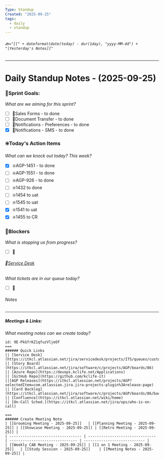 ```yaml
---
Type: Standup
Created: "2025-09-25"
tags:
  - daily
  - standup
---
```

###### 🔙`="[[" + dateformat(date(today) - dur(1day), "yyyy-MM-dd") + "|Yesterday's Notes]]"` 
---
# Daily Standup Notes - (2025-09-25)
### 🔁Sprint Goals: 
*What are we aiming for this sprint?* 
- [ ] 🔁Sales Forms - to done
- [ ] 🔁Document Transfer - to done
- [ ] 🔁Notifications - Preferences - to done
- [x] 🔁Notifications - SMS - to done

### ❇️Today's Action Items
*What can we knock out today? This week?*
- [x] ❇️AGP-1451 - to done
- [ ] ❇️AGP-1551 - to done
- [ ] ❇️AGP-926 - to done
- [ ] ❇️1432 to done
- [ ] ❇️1454 to uat
- [ ] ❇️1545 to uat
- [x] ❇️1541 to uat
- [x] ❇️1455 to CR

### 🚫Blockers
*What is stopping us from progress?*
- [ ] 🚫

###### 🎫[Service Desk](https://itkcl.atlassian.net/jira/software/c/projects/AGP/boards/86)
*What tickets are in our queue today?*
- [ ] 🎫

###### Notes
---



##### Meetings & Links:
*What meeting notes can we create today?*
```columns
id: 9E-PkGfrKZ1qfuzVljeOf
===
###### Quick Links
|| [Service Desk](https://itkcl.atlassian.net/jira/servicedesk/projects/ITS/queues/custom/220) 
|| [Story Board](https://itkcl.atlassian.net/jira/software/c/projects/AGP/boards/86) 
|| [Azure Repo](https://devops.kclife.net/Applications) 
|| [GitHub Repo](https://github.com/kclife-it)
||[AGP Releases](https://itkcl.atlassian.net/projects/AGP?selectedItem=com.atlassian.jira.jira-projects-plugin%3Arelease-page) 
|| [Card Backlog](https://itkcl.atlassian.net/jira/software/c/projects/AGP/boards/86/backlog) 
|| [Confluence](https://itkcl.atlassian.net/wiki/home) 
|| [On-Call Sched.](https://itkcl.atlassian.net/jira/ops/who-is-on-call) 

===
###### Create Meeting Note
| [[Grooming Meeting - 2025-09-25]]   | [[Planning Meeting - 2025-09-25]] | [[Showcase Meeting - 2025-09-25]] | [[Retro Meeting - 2025-09-25]] |
| --------------------------------- | ------------------------------- | ------------------------------- | ---------------------------- |
| [[Weekly CAB Meeting - 2025-09-25]] | [[1 on 1 Meeting - 2025-09-25]]   | [[Study Session - 2025-09-25]]    | [[Meeting Notes - 2025-09-25]] |

```